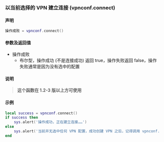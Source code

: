 ### 以当前选择的 VPN 建立连接 \(**vpnconf\.connect**\)


#### 声明
```lua
操作成败 = vpnconf.connect()
```


#### 参数及返回值
- 操作成败
    - 布尔型，操作成功 (不是连接成功) 返回 true，操作失败返回 false，操作失败通常是因为没有选中的配置


#### 说明
> **这个函数在 1\.2\-3 版以上方可使用**  


#### 示例  
```lua
local success = vpnconf.connect()
if success then
    sys.alert('操作成功，正在建立连接……')
else
    sys.alert('当前并无选中任何 VPN 配置，成功创建 VPN 之后，记得调用 vpnconf.select 选中它')
end
```

